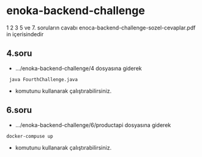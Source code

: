 # enoka-backend-challenge
1 2 3 5 ve 7. soruların cavabı enoca-backend-challenge-sozel-cevaplar.pdf in içerisindedir

## 4.soru
* .../enoka-backend-challenge/4 dosyasına giderek
```
 java FourthChallenge.java 
```
* komutunu kullanarak çalıştırabilirsiniz.
## 6.soru
* .../enoka-backend-challenge/6/productapi dosyasına giderek
```
docker-compuse up
```  
* komutunu kullanarak çalıştırabilirsiniz.


